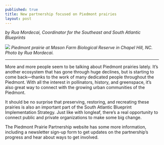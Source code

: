 ```yaml
---
published: true
title: New partnership focused on Piedmont prairies
layout: post
---
```


_by Rua Mordecai, Coordinator for the Southeast and South Atlantic Blueprints_

![]({{site.baseurl}}/images/MasonFarm_Mordecai2018_wide.jpg)
_Piedmont prairie at Mason Farm Biological Reserve in Chapel Hill, NC. Photo by Rua Mordecai._

----

More and more people seem to be talking about Piedmont prairies lately. It’s another ecosystem that has gone through huge declines, but is starting to come back—thanks to the work of many dedicated people throughout the Piedmont. With all the interest in pollinators, history, and greenspace, it’s also great way to connect with the growing urban communities of the Piedmont.

It should be no surprise that preserving, restoring, and recreating these prairies is also an important part of the South Atlantic Blueprint Implementation Strategy. Just like with longleaf, there’s a real opportunity to connect public and private organizations to make some big change.

The Piedmont Prairie Partnership website has some more information, including a newsletter sign-up form to get updates on the partnership’s progress and hear about ways to get involved.
